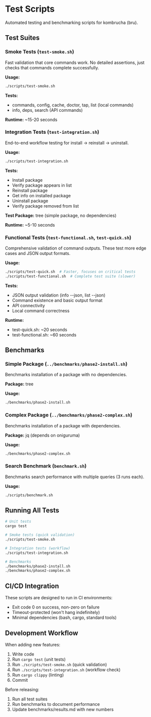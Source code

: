 # Test Scripts

Automated testing and benchmarking scripts for kombrucha (bru).

## Test Suites

### Smoke Tests (`test-smoke.sh`)
Fast validation that core commands work. No detailed assertions, just checks that commands complete successfully.

**Usage:**
```bash
./scripts/test-smoke.sh
```

**Tests:**
- commands, config, cache, doctor, tap, list (local commands)
- info, deps, search (API commands)

**Runtime:** ~15-20 seconds

### Integration Tests (`test-integration.sh`)
End-to-end workflow testing for install → reinstall → uninstall.

**Usage:**
```bash
./scripts/test-integration.sh
```

**Tests:**
- Install package
- Verify package appears in list
- Reinstall package
- Get info on installed package
- Uninstall package
- Verify package removed from list

**Test Package:** tree (simple package, no dependencies)

**Runtime:** ~5-10 seconds

### Functional Tests (`test-functional.sh`, `test-quick.sh`)
Comprehensive validation of command outputs. These test more edge cases and JSON output formats.

**Usage:**
```bash
./scripts/test-quick.sh  # Faster, focuses on critical tests
./scripts/test-functional.sh  # Complete test suite (slower)
```

**Tests:**
- JSON output validation (info --json, list --json)
- Command existence and basic output format
- API connectivity
- Local command correctness

**Runtime:**
- test-quick.sh: ~20 seconds
- test-functional.sh: ~60 seconds

## Benchmarks

### Simple Package (`../benchmarks/phase2-install.sh`)
Benchmarks installation of a package with no dependencies.

**Package:** tree

**Usage:**
```bash
./benchmarks/phase2-install.sh
```

### Complex Package (`../benchmarks/phase2-complex.sh`)
Benchmarks installation of a package with dependencies.

**Package:** jq (depends on oniguruma)

**Usage:**
```bash
./benchmarks/phase2-complex.sh
```

### Search Benchmark (`benchmark.sh`)
Benchmarks search performance with multiple queries (3 runs each).

**Usage:**
```bash
./scripts/benchmark.sh
```

## Running All Tests

```bash
# Unit tests
cargo test

# Smoke tests (quick validation)
./scripts/test-smoke.sh

# Integration tests (workflow)
./scripts/test-integration.sh

# Benchmarks
./benchmarks/phase2-install.sh
./benchmarks/phase2-complex.sh
```

## CI/CD Integration

These scripts are designed to run in CI environments:
- Exit code 0 on success, non-zero on failure
- Timeout-protected (won't hang indefinitely)
- Minimal dependencies (bash, cargo, standard tools)

## Development Workflow

When adding new features:
1. Write code
2. Run `cargo test` (unit tests)
3. Run `./scripts/test-smoke.sh` (quick validation)
4. Run `./scripts/test-integration.sh` (workflow check)
5. Run `cargo clippy` (linting)
6. Commit

Before releasing:
1. Run all test suites
2. Run benchmarks to document performance
3. Update benchmarks/results.md with new numbers
